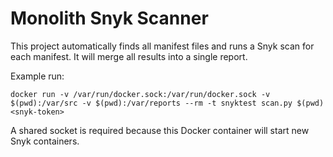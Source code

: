 # Monolith Snyk Scanner

This project automatically finds all manifest files and runs a Snyk scan for each manifest. It will merge all results into a single report.

Example run:
```
docker run -v /var/run/docker.sock:/var/run/docker.sock -v $(pwd):/var/src -v $(pwd):/var/reports --rm -t snyktest scan.py $(pwd) <snyk-token>
```

A shared socket is required because this Docker container will start new Snyk containers.
